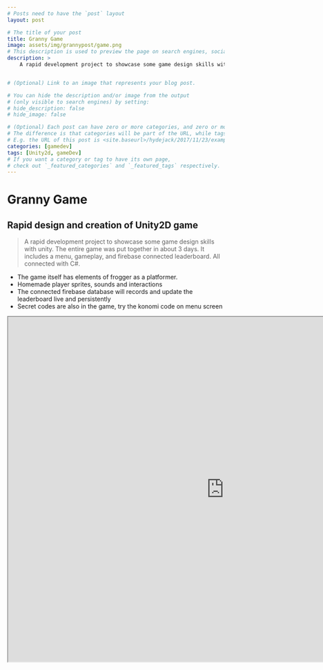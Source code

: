 ```yaml
---
# Posts need to have the `post` layout
layout: post

# The title of your post
title: Granny Game
image: assets/img/grannypost/game.png
# This description is used to preview the page on search engines, social media, etc.
description: >
    A rapid development project to showcase some game design skills with unity. The entire game was put together in about 3 days. It includes a menu, gameplay, and firebase connected leaderboard.


# (Optional) Link to an image that represents your blog post.

# You can hide the description and/or image from the output
# (only visible to search engines) by setting:
# hide_description: false
# hide_image: false

# (Optional) Each post can have zero or more categories, and zero or more tags.
# The difference is that categories will be part of the URL, while tags will not.
# E.g. the URL of this post is <site.baseurl>/hydejack/2017/11/23/example-content/
categories: [gamedev]
tags: [Unity2d, gameDev]
# If you want a category or tag to have its own page,
# check out `_featured_categories` and `_featured_tags` respectively.
---
```


#  Granny Game
## Rapid design and creation of Unity2D game
> A rapid development project to showcase some game design skills with unity. The entire game was put together in about 3 days. It includes a menu, gameplay, and firebase connected leaderboard. All connected with C#.
 - The game itself has elements of frogger as a platformer.
 - Homemade player sprites, sounds and interactions
 - The connected firebase database will records and update the leaderboard live and persistently
 - Secret codes are also in the game, try the konomi code on menu screen


 <!-- blank line -->
  <iframe src="https://ttruty.github.io/JackBox.html" frameborder="1" allowfullscreen="true" width="1000" height="800"> </iframe>
<!-- blank line -->

